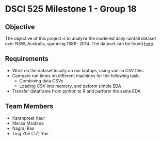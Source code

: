 # DSCI 525 Milestone 1 - Group 18

## Objective
The objective of this project is to analyze the modelled daily rainfall dataset over NSW, Australia, spanning 1889- 2014. The dataset can be found [here](https://figshare.com/articles/dataset/Daily_rainfall_over_NSW_Australia/14096681). 

## Requirements
* Work on the dataset locally on our laptops, using vanilla CSV files
* Compare run times on different machines for the following task:
  * Combining data CSVs
  * Loading CSV into memory, and peform simple EDA
* Transfer dataframe from python to R and perform the same EDA

## Team Members
* Karanpreet Kaur
* Melisa Maidana 
* Nagraj Rao
* Ting Zhe (TZ) Yan


